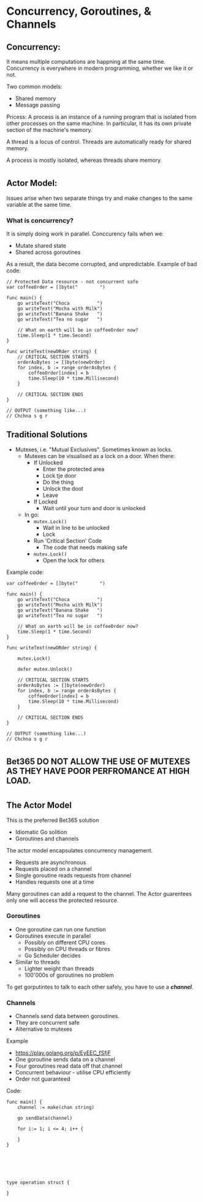 # Concurrency, Goroutines, & Channels 
## Concurrency:
It means multiple computations are happning at the same time. Concurrency is everywhere in modern programming, whether we like it or not.

Two common models:
- Shared memory
- Message passing

Pricess: A process is an instance of a running program that is isolated from other processes on the same machine. In particular, it has its own private section of the machine's memory. 

A thread is a locus of control. Threads are automatically ready for shared memory.

A process is mostly isolated, whereas threads share memory. 

#

## Actor Model:
Issues arise when two separate things try and make changes to the same variable at the same time. 

### What is concurrency?
It is simply doing work in parallel. Conccurency fails when we:

- Mutate shared state
- Shared across goroutines

As a result, the data become corrupted, and unpredictable. Example of bad code:

    // Protected Data resource - not concurrent safe
    var coffeeOrder = []byte("        ")

    func main() {
        go writeText("Choca          ")
        go writeText("Mocha with Milk")
        go writeText("Banana Shake   ")
        go writeText("Tea no sugar   ")

        // What on earth will be in coffeeOrder now?
        time.Sleep(1 * time.Second)
    }

    func writeText(newORder string) {
        // CRITICAL SECTION STARTS
        orderAsBytes := []byte(newOrder)
        for index, b := range orderAsBytes {
            coffeeOrder[index] = b
            time.Sleep(10 * time.Millisecond)
        }

        // CRITICAL SECTION ENDS
    }

    // OUTPUT (something like...)
    // Chchna s g r

## Traditional Solutions
- Mutexes, i.e. "Mutual Exclusives". Sometimes known as locks. 
    - Mutexes can be visualised as a lock on a door. When there:
        - If Unlocked
            - Enter the protected area
            - Lock tje door
            - Do the thing
            - Unlock the doot
            - Leave
        - If Locked
            - Wait until your turn and door is unlocked
    - In go: 
        - ```mutex.Lock()```
            - Wait in line to be unlocked
            - Lock
        - Run 'Critical Section' Code
            - The code that needs making safe
        - ```mutex.Lock()```
            - Open the lock for others

Example code:        
        
    var coffeeOrder = []byte("        ")

    func main() {
        go writeText("Choca          ")
        go writeText("Mocha with Milk")
        go writeText("Banana Shake   ")
        go writeText("Tea no sugar   ")

        // What on earth will be in coffeeOrder now?
        time.Sleep(1 * time.Second)
    }

    func writeText(newORder string) {
        
        mutex.Lock()

        defer mutex.Unlock()

        // CRITICAL SECTION STARTS
        orderAsBytes := []byte(newOrder)
        for index, b := range orderAsBytes {
            coffeeOrder[index] = b
            time.Sleep(10 * time.Millisecond)
        }

        // CRITICAL SECTION ENDS
    }

    // OUTPUT (something like...)
    // Chchna s g r

#

## Bet365 DO NOT ALLOW THE USE OF MUTEXES AS THEY HAVE POOR PERFROMANCE AT HIGH LOAD. 

#

## The Actor Model 

This is the preferred Bet365 solution

- Idiomatic Go solition
- Goroutines and channels

The actor model encapsulates concurrency management. 
- Requests are asynchronous
- Requests placed on a channel
- Single goroutine reads requests from channel
- Handles requests one at a time

Many goroutines can add a request to the channel. The Actor guarentees only one will access the protected resource. 

### Goroutines
- One goroutine can run one function
- Goroutines execute in parallel
    - Possibly on different CPU cores
    - Possibly on CPU threads or fibres
    - Go Scheduler decides
- Similar to threads
    - Lighter weight than threads
    - 100'000s of goroutines no problem 

To get gorputintes to talk to each other safely, you have to use a ***channel***.

### Channels
- Channels send data between goroutines. 
- They are concurrent safe
- Alternative to mutexes

Example
- https://play.golang.org/p/EyEEC_fSfjF
- One goroutine sends data on a channel
- Four goroutines read data off that channel
- Concurrent behaviour - utilise CPU efficiently 
- Order not guaranteed

Code:

    func main() {
        channel := make(chan string)

        go sendData(channel)

        for i:= 1; i <= 4; i++ {

        }
    }






    type operation struct {
        
    }